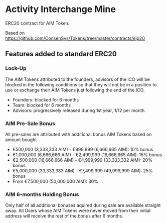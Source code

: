 # Activity Interchange Mine

ERC20 contract for AIM Token.

Based on https://github.com/ConsenSys/Tokens/tree/master/contracts/eip20

## Features added to standard ERC20

### Lock-Up

The AIM Tokens attributed to the founders, advisors of the ICO will be blocked in the following conditions so that they will not be in a position to use or exchange their AIM Tokens just following the end of the ICO.

* Founders: blocked for 6 months
* Team: blocked for 6 months
* Advisors: progressively released during 1st year, 1/12 per month.

### AIM Pre-Sale Bonus

All pre-sales are attributed with additional bonus AIM Tokens based on amount bought

* €500,000 (3,333,333 AIM) - €999,999 (6,666,665 AIM): 10% bonus
* €1,000,000 (6,666,666 AIM) - €2,499,999 (16,666,665 AIM): 15% bonus
* €2,500,000 (16,666,666 AIM) - €4,999,999 (33,333,332 AIM): 20% bonus
* €5,000,000 (33,333,333 AIM) - €7,499,999 (49,999,999 AIM): 25% bonus
* From €7,500,000 (50,000,000 AIM): 30%

### AIM 6-months Holding Bonus

Only half of all additional bonuses aquired during sale are available straight away. All Users whose AIM Tokens were never moved from their initial address will receive the rest of the bonus after 6 months.

<!-- ## Test coverage

### Prepare environment:

1. Download and install [Ganache](http://truffleframework.com/docs/ganache/using) (GUI version strictly)
2. Install truffle `npm install truffle -g`
3. Run Ganache
4. Clone this repo and `npm install`

### Usage

Important! Please run tests separately. Like

`truffle test --network ganache test/distributeHolderBonus.test.js`

This is because a lot of test cases included business logic tightly connected with time in future. We can increase time in blockchain by `evm_increaseTime`, but cannot decrease. So please restart Ganache before test running (until the run test script is ready).
-->